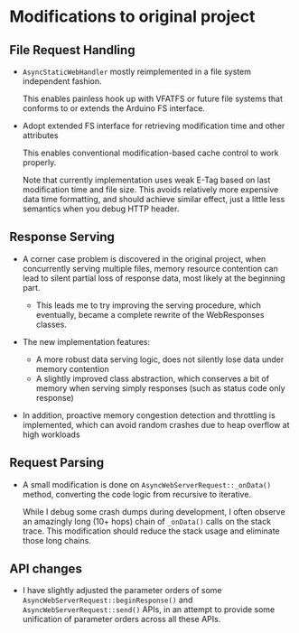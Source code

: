 # Modifications to original project

## File Request Handling

- ``AsyncStaticWebHandler`` mostly reimplemented in a file system independent fashion.

	This enables painless hook up with VFATFS or future file systems that conforms to or extends the Arduino FS interface.
- Adopt extended FS interface for retrieving modification time and other attributes

	This enables conventional modification-based cache control to work properly.

	Note that currently implementation uses weak E-Tag based on last modification time and file size. This avoids relatively more expensive data time formatting, and should achieve similar effect, just a little less semantics when you debug HTTP header.

## Response Serving

- A corner case problem is discovered in the original project, when concurrently serving multiple files, memory resource contention can lead to silent partial loss of response data, most likely at the beginning part.
	- This leads me to try improving the serving procedure, which eventually, became a complete rewrite of the WebResponses classes.

- The new implementation features:
	- A more robust data serving logic, does not silently lose data under memory contention
	- A slightly improved class abstraction, which conserves a bit of memory when serving simply responses (such as status code only response)

- In addition, proactive memory congestion detection and throttling is implemented, which can avoid random crashes due to heap overflow at high workloads

## Request Parsing

- A small modification is done on `AsyncWebServerRequest::_onData()` method, converting the code logic from recursive to iterative.

	While I debug some crash dumps during development, I often observe an amazingly long (10+ hops) chain of `_onData()` calls on the stack trace. This modification should reduce the stack usage and eliminate those long chains.

## API changes

- I have slightly adjusted the parameter orders of some `AsyncWebServerRequest::beginResponse()` and `AsyncWebServerRequest::send()` APIs, in an attempt to provide some unification of parameter orders across all these APIs.
